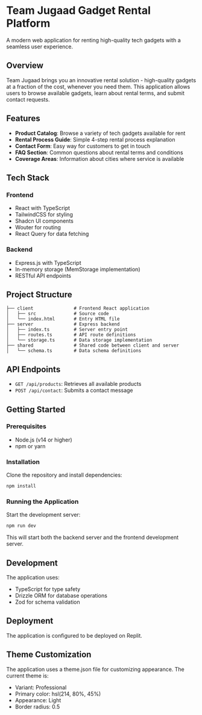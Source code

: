 # Team Jugaad Gadget Rental Platform

A modern web application for renting high-quality tech gadgets with a seamless user experience.

## Overview

Team Jugaad brings you an innovative rental solution - high-quality gadgets at a fraction of the cost, whenever you need them. This application allows users to browse available gadgets, learn about rental terms, and submit contact requests.

## Features

- **Product Catalog**: Browse a variety of tech gadgets available for rent
- **Rental Process Guide**: Simple 4-step rental process explanation
- **Contact Form**: Easy way for customers to get in touch
- **FAQ Section**: Common questions about rental terms and conditions
- **Coverage Areas**: Information about cities where service is available

## Tech Stack

### Frontend
- React with TypeScript
- TailwindCSS for styling
- Shadcn UI components
- Wouter for routing
- React Query for data fetching

### Backend
- Express.js with TypeScript
- In-memory storage (MemStorage implementation)
- RESTful API endpoints

## Project Structure

```
├── client               # Frontend React application
│   ├── src              # Source code
│   └── index.html       # Entry HTML file
├── server               # Express backend
│   ├── index.ts         # Server entry point
│   ├── routes.ts        # API route definitions
│   └── storage.ts       # Data storage implementation
├── shared               # Shared code between client and server
│   └── schema.ts        # Data schema definitions
```

## API Endpoints

- `GET /api/products`: Retrieves all available products
- `POST /api/contact`: Submits a contact message

## Getting Started

### Prerequisites
- Node.js (v14 or higher)
- npm or yarn

### Installation

Clone the repository and install dependencies:

```bash
npm install
```

### Running the Application

Start the development server:

```bash
npm run dev
```

This will start both the backend server and the frontend development server.

## Development

The application uses:
- TypeScript for type safety
- Drizzle ORM for database operations
- Zod for schema validation

## Deployment

The application is configured to be deployed on Replit.

## Theme Customization

The application uses a theme.json file for customizing appearance. The current theme is:
- Variant: Professional
- Primary color: hsl(214, 80%, 45%)
- Appearance: Light
- Border radius: 0.5


